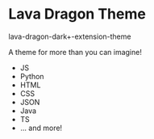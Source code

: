 # Lava Dragon Theme
lava-dragon-dark+-extension-theme

A theme for more than you can imagine!
- JS
- Python
- HTML
- CSS
- JSON
- Java
- TS
- ... and more!
